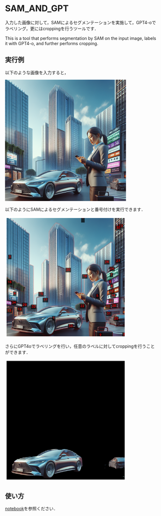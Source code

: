# SAM_AND_GPT

入力した画像に対して，SAMによるセグメンテーションを実施して，GPT4-oでラベリング，更にはcroppingを行うツールです．

This is a tool that performs segmentation by SAM on the input image, labels it with GPT4-o, and further performs cropping.

## 実行例

以下のような画像を入力すると，

<img src="./data/sample.png" width="400">

以下のようにSAMによるセグメンテーションと番号付けを実行できます．

<img src="./data/sam.png" width="400">

さらにGPT4oでラベリングを行い，任意のラベルに対してcroppingを行うことができます．

<img src="./data/output_car.png" width="400">

## 使い方

[notebook](./notebooks/sam_and_gpt.ipynb)を参照ください．

